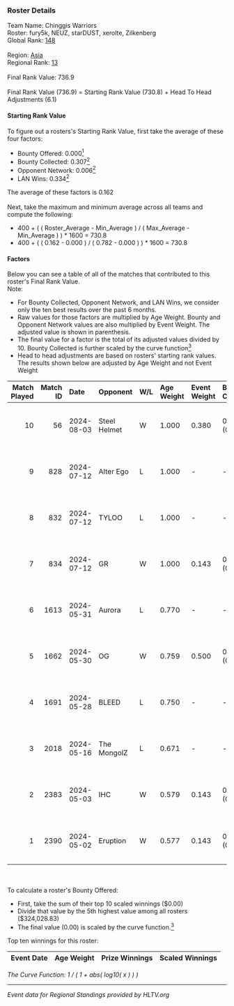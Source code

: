 ### Roster Details<br />
Team Name: Chinggis Warriors<br />
Roster: fury5k, NEUZ, starDUST, xerolte, Zilkenberg<br />
Global Rank: [148](../standings_global.md)<br />
<br />
Region: [Asia]( ../standings_asia.md)<br />
Regional Rank: [13]( ../standings_asia.md)<br />
<br />
Final Rank Value:  736.9<br />
<br />
Final Rank Value (736.9) = Starting Rank Value (730.8) + Head To Head Adjustments (6.1)<br />

#### Starting Rank Value<br />
To figure out a rosters's Starting Rank Value, first take the average of these four factors:<br />
- Bounty Offered: 0.000[<sup>1</sup>](#table2)
- Bounty Collected: 0.307[<sup>2</sup>](#table1)
- Opponent Network: 0.006[<sup>2</sup>](#table1)
- LAN Wins: 0.334[<sup>2</sup>](#table1)

The average of these factors is 0.162<br />
<br />
Next, take the maximum and minimum average across all teams and compute the following:<br />
- 400 + ( ( Roster_Average - Min_Average ) / ( Max_Average - Min_Average ) ) * 1600 = 730.8
- 400 + ( ( 0.162 - 0.000 ) / ( 0.782 - 0.000 ) ) * 1600 = 730.8


#### Factors<br />
Below you can see a table of all of the matches that contributed to this roster's Final Rank Value.<br />
Note:<br />

- For Bounty Collected, Opponent Network, and LAN Wins, we consider only the ten best results over the past 6 months.
- Raw values for those factors are multiplied by Age Weight. Bounty and Opponent Network values are also multiplied by Event Weight. The adjusted value is shown in parenthesis.
- The final value for a factor is the total of its adjusted values divided by 10. Bounty Collected is further scaled by the curve function[<sup>3</sup>](#curveFunction)
- Head to head adjustments are based on rosters' starting rank values. The results shown below are adjusted by Age Weight and not Event Weight
<span id="table1"></span><br />


| Match Played | Match ID | Date       | Opponent     | W/L | Age Weight | Event Weight | Bounty Collected | Opponent Network | LAN Wins  | H2H Adj. | Roster                                      |
| -: | -: | :- | :- | :- | :- | :- | :- | :- | :- | -: | :- |
|           10 |       56 | 2024-08-03 | Steel Helmet | W   | 1.000      | 0.380        | 0.006 (0.002)    | 0.000 (0.000)    | 1 (1.000) |     7.55 | fury5k, NEUZ, starDUST, xerolte, Zilkenberg |
|            9 |      828 | 2024-07-12 | Alter Ego    | L   | 1.000      | -            | -                | -                | -         |   -24.03 | fury5k, NEUZ, starDUST, xerolte, Zilkenberg |
|            8 |      832 | 2024-07-12 | TYLOO        | L   | 1.000      | -            | -                | -                | -         |   -13.19 | fury5k, NEUZ, starDUST, xerolte, Zilkenberg |
|            7 |      834 | 2024-07-12 | GR           | W   | 1.000      | 0.143        | 0.008 (0.001)    | 0.076 (0.011)    | 0 (0.000) |    11.55 | fury5k, NEUZ, starDUST, xerolte, Zilkenberg |
|            6 |     1613 | 2024-05-31 | Aurora       | L   | 0.770      | -            | -                | -                | -         |    -0.29 | fury5k, NEUZ, starDUST, xerolte, Zilkenberg |
|            5 |     1662 | 2024-05-30 | OG           | W   | 0.759      | 0.500        | 0.139 (0.053)    | 0.127 (0.048)    | 1 (0.759) |    19.80 | fury5k, NEUZ, starDUST, xerolte, Zilkenberg |
|            4 |     1691 | 2024-05-28 | BLEED        | L   | 0.750      | -            | -                | -                | -         |    -0.68 | fury5k, NEUZ, starDUST, xerolte, Zilkenberg |
|            3 |     2018 | 2024-05-16 | The MongolZ  | L   | 0.671      | -            | -                | -                | -         |    -0.03 | fury5k, NEUZ, starDUST, xerolte, Zilkenberg |
|            2 |     2383 | 2024-05-03 | IHC          | W   | 0.579      | 0.143        | 0.000 (0.000)    | 0.023 (0.002)    | 1 (0.579) |     2.96 | fury5k, NEUZ, starDUST, xerolte, Zilkenberg |
|            1 |     2390 | 2024-05-02 | Eruption     | W   | 0.577      | 0.143        | 0.000 (0.000)    | 0.000 (0.000)    | 1 (0.577) |     2.45 | fury5k, NEUZ, starDUST, xerolte, Zilkenberg |

<br />
<span id="table2"></span><br />
To calculate a roster's Bounty Offered:<br />

- First, take the sum of their top 10 scaled winnings ($0.00)
- Divide that value by the 5th highest value among all rosters ($324,028.83)
- The final value (0.00) is scaled by the curve function.[<sup>3</sup>](#curveFunction)

Top ten winnings for this roster:<br />

| Event Date | Age Weight | Prize Winnings | Scaled Winnings |
| :- | -: | :- | :- |


<span id="curveFunction"></span>_The Curve Function: 1 / ( 1 + abs( log10( x ) ) )_<br />

---
_Event data for Regional Standings provided by HLTV.org_<br />
